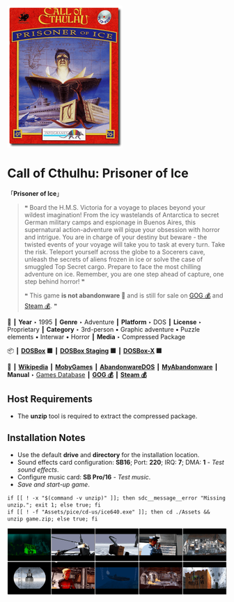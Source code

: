 ![](Thumbnail.png "application-thumbnail")

# Call of Cthulhu: Prisoner of Ice

「**Prisoner of Ice**」

> ❝ Board the H.M.S. Victoria for a voyage to places beyond your wildest imagination! From the icy wastelands of Antarctica to secret German military camps and espionage in Buenos Aires, this supernatural action-adventure will pique your obsession with horror and intrigue. You are in charge of your destiny but beware - the twisted events of your voyage will take you to task at every turn. Take the risk. Teleport yourself across the globe to a Socerers cave, unleash the secrets of aliens frozen in ice or solve the case of smuggled Top Secret cargo. Prepare to face the most chilling adventure on ice. Remember, you are one step ahead of capture, one step behind horror! ❞
>
> ❝ This game **is not abandonware 🚫** and is still for sale on [GOG 💰](https://gog.com/en/game/call_of_cthulhu_prisoner_of_ice) and [Steam 💰](https://store.steampowered.com/app/359620/Call_of_Cthulhu_Prisoner_of_Ice/). ❞
>

📌 ┃ **Year** ‣ 1995 ┃ **Genre** ‣ Adventure ┃ **Platform** ‣ DOS ┃ **License** ‣ Proprietary ┃ **Category** ‣ 3rd-person • Graphic adventure • Puzzle elements • Interwar • Horror ┃ **Media** ‣ Compressed Package 

📦 ┃ **[DOSBox](https://www.dosbox.com/) 🟩** ┃ **[DOSBox Staging](https://dosbox-staging.github.io/) 🟩** ┃ **[DOSBox-X](https://dosbox-x.com/) 🟩** 

📎 ┃ **[Wikipedia](https://en.wikipedia.org/wiki/Prisoner_of_Ice)** ┃ **[MobyGames](https://www.mobygames.com/game/376/prisoner-of-ice/)** ┃ **[AbandonwareDOS](https://www.abandonwaredos.com/abandonware-game.php?abandonware=Prisoner+of+Ice&gid=1554)** ┃ **[MyAbandonware](https://www.myabandonware.com/game/prisoner-of-ice-32x)** ┃ **Manual** ‣ [Games Database](https://www.gamesdatabase.org/game/microsoft-dos/prisoner-of-ice) ┃ **[GOG 💰](https://gog.com/en/game/call_of_cthulhu_prisoner_of_ice)** ┃ **[Steam 💰](https://store.steampowered.com/app/359620/Call_of_Cthulhu_Prisoner_of_Ice/)** 

## Host Requirements
- The **unzip** tool is required to extract the compressed package.

## Installation Notes
- Use the default **drive** and **directory** for the installation location.
- Sound effects card configuration: **SB16**; Port: **220**; IRQ: **7**; DMA: **1** - *Test sound effects*.
- Configure music card: **SB Pro/16** - *Test music*.
- *Save and start-up game*.

```shell
if [[ ! -x "$(command -v unzip)" ]]; then sdc__message__error "Missing unzip."; exit 1; else true; fi
if [[ ! -f "Assets/pice/cd-us/ice640.exe" ]]; then cd ./Assets && unzip game.zip; else true; fi
```

![](Montage.png "Call of Cthulhu: Prisoner of Ice")

